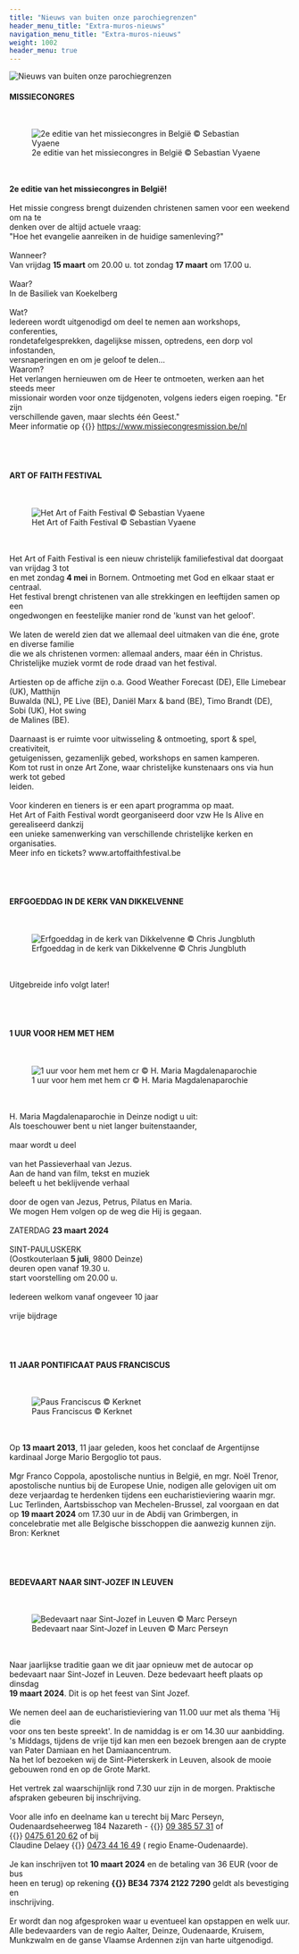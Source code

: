 ```yaml
---
title: "Nieuws van buiten onze parochiegrenzen"
header_menu_title: "Extra-muros-nieuws"
navigation_menu_title: "Extra-muros-nieuws"
weight: 1002
header_menu: true
---
```


![Nieuws van buiten onze parochiegrenzen](images/nieuws-van-buiten-de-parochie.jpg)




#### MISSIECONGRES
<br>
<figure><img src="images/pb-duo.jpg" alt=" 2e editie van het missiecongres in België © Sebastian Vyaene" style="max-height: 500px; max-width: 500px;" /><figcaption> 2e editie van het missiecongres in België © Sebastian Vyaene</figcaption></figure><br>
<br>
<b>2e editie van het missiecongres in België!</b><br>
<br>
Het missie congress brengt duizenden christenen samen voor een weekend om na te<br>
denken over de altijd actuele vraag:<br>
"Hoe het evangelie aanreiken in de huidige samenleving?"<br>
<br>
Wanneer?<br>
Van vrijdag <b>15 maart</b> om 20.00 u. tot zondag <b>17 maart</b> om 17.00 u.<br>
<br>
Waar?<br>
In de Basiliek van Koekelberg<br>
<br>
Wat?<br>
Iedereen wordt uitgenodigd om deel te nemen aan workshops, conferenties,<br>
rondetafelgesprekken, dagelijkse missen, optredens, een dorp vol infostanden,<br>
versnaperingen en om je geloof te delen...<br>
Waarom?<br>
Het verlangen hernieuwen om de Heer te ontmoeten, werken aan het steeds meer<br>
missionair worden voor onze tijdgenoten, volgens ieders eigen roeping. "Er zijn<br>
verschillende gaven, maar slechts één Geest."<br>
Meer informatie op {{<icon class="fa fa-external-link">}}&nbsp;<a href="https://www.missiecongresmission.be/nl" taeget=_blank>https://www.missiecongresmission.be/nl</a><br>
<br>
<br>
<br>





#### ART OF FAITH FESTIVAL
<br>
<figure><img src="images/pb-una.jpg" alt=" Het Art of Faith Festival © Sebastian Vyaene" style="max-height: 500px; max-width: 500px;" /><figcaption> Het Art of Faith Festival © Sebastian Vyaene</figcaption></figure><br>
<br>
Het Art of Faith Festival is een nieuw christelijk familiefestival dat doorgaat van vrijdag 3 tot<br>
en met zondag <b>4 mei</b> in Bornem. Ontmoeting met God en elkaar staat er centraal.<br>
Het festival brengt christenen van alle strekkingen en leeftijden samen op een<br>
ongedwongen en feestelijke manier rond de 'kunst van het geloof'.<br>
<br>
We laten de wereld zien dat we allemaal deel uitmaken van die éne, grote en diverse familie<br>
die we als christenen vormen: allemaal anders, maar één in Christus.<br>
Christelijke muziek vormt de rode draad van het festival.<br>
<br>
Artiesten op de affiche zijn o.a. Good Weather Forecast (DE), Elle Limebear (UK), Matthijn<br>
Buwalda (NL), PE Live (BE), Daniël Marx & band (BE), Timo Brandt (DE), Sobi (UK), Hot swing<br>
de Malines (BE).<br>
<br>
Daarnaast is er ruimte voor uitwisseling & ontmoeting, sport &amp; spel, creativiteit,<br>
getuigenissen, gezamenlijk gebed, workshops en samen kamperen.<br>
Kom tot rust in onze Art Zone, waar christelijke kunstenaars ons via hun werk tot gebed<br>
leiden.<br>
<br>
Voor kinderen en tieners is er een apart programma op maat.<br>
Het Art of Faith Festival wordt georganiseerd door vzw He Is Alive en gerealiseerd dankzij<br>
een unieke samenwerking van verschillende christelijke kerken en organisaties.<br>
Meer info en tickets? www.artoffaithfestival.be<br>
<br>
<br>
<br>





#### ERFGOEDDAG IN DE KERK VAN DIKKELVENNE
<br>
<figure><img src="images/pb-sui.jpg" alt=" Erfgoeddag in de kerk van Dikkelvenne © Chris Jungbluth" style="max-height: 500px; max-width: 500px;" /><figcaption> Erfgoeddag in de kerk van Dikkelvenne © Chris Jungbluth</figcaption></figure><br>
<br>
Uitgebreide info volgt later!<br>
<br>
<br>
<br>





#### 1 UUR VOOR HEM MET HEM
<br>
<figure><img src="images/pb-at.jpg" alt=" 1 uur voor hem met hem cr © H. Maria Magdalenaparochie" style="max-height: 500px; max-width: 500px;" /><figcaption> 1 uur voor hem met hem cr © H. Maria Magdalenaparochie</figcaption></figure><br>
<br>
H. Maria Magdalenaparochie in Deinze nodigt u uit:<br>
Als toeschouwer bent u niet langer buitenstaander,<br>
<br>
maar wordt u deel<br>
<br>
van het Passieverhaal van Jezus.<br>
Aan de hand van film, tekst en muziek<br>
beleeft u het beklijvende verhaal<br>
<br>
door de ogen van Jezus, Petrus, Pilatus en Maria.<br>
We mogen Hem volgen op de weg die Hij is gegaan.<br>
<br>
ZATERDAG <b>23 maart 2024</b><br>
<br>
SINT-PAULUSKERK<br>
(Oostkouterlaan <b>5 juli</b>, 9800 Deinze)<br>
deuren open vanaf 19.30 u.<br>
start voorstelling om 20.00 u.<br>
<br>
Iedereen welkom vanaf ongeveer 10 jaar<br>
<br>
vrije bijdrage<br>
<br>
<br>
<br>





#### 11 JAAR PONTIFICAAT PAUS FRANCISCUS
<br>
<figure><img src="images/pb-sub.jpg" alt=" Paus Franciscus © Kerknet" style="max-height: 500px; max-width: 500px;" /><figcaption> Paus Franciscus © Kerknet</figcaption></figure><br>
<br>
Op <b>13 maart 2013</b>, 11 jaar geleden, koos het conclaaf de Argentijnse kardinaal Jorge Mario Bergoglio tot paus.<br>
<br>
Mgr Franco Coppola, apostolische nuntius in België, en mgr. Noël Trenor, apostolische nuntius bij de Europese Unie, nodigen alle gelovigen uit om deze verjaardag te herdenken tijdens een eucharistieviering waarin mgr. Luc Terlinden, Aartsbisschop van Mechelen-Brussel, zal voorgaan en dat op <b>19 maart 2024</b> om 17.30 uur in de Abdij van Grimbergen, in concelebratie met alle Belgische bisschoppen die aanwezig kunnen zijn.<br>
Bron: Kerknet<br>
<br>
<br>
<br>





#### BEDEVAART NAAR SINT-JOZEF IN LEUVEN
<br>
<figure><img src="images/pb-us.jpg" alt=" Bedevaart naar Sint-Jozef in Leuven © Marc Perseyn" style="max-height: 500px; max-width: 500px;" /><figcaption> Bedevaart naar Sint-Jozef in Leuven © Marc Perseyn</figcaption></figure><br>
<br>
Naar jaarlijkse traditie gaan we dit jaar opnieuw met de autocar op<br>
bedevaart naar Sint-Jozef in Leuven. Deze bedevaart heeft plaats op dinsdag<br>
<b>19 maart 2024</b>. Dit is op het feest van Sint Jozef.<br>
<br>
We nemen deel aan de eucharistieviering van 11.00 uur met als thema 'Hij die<br>
voor ons ten beste spreekt'. In de namiddag is er om 14.30 uur aanbidding.<br>
's Middags, tijdens de vrije tijd kan men een bezoek brengen aan de crypte<br>
van Pater Damiaan en het Damiaancentrum.<br>
Na het lof bezoeken wij de Sint-Pieterskerk in Leuven, alsook de mooie<br>
gebouwen rond en op de Grote Markt.<br>
<br>
Het vertrek zal waarschijnlijk rond 7.30 uur zijn in de morgen. Praktische<br>
afspraken gebeuren bij inschrijving.<br>
<br>
Voor alle info en deelname kan u terecht bij Marc Perseyn,<br>
Oudenaardseheerweg 184 Nazareth - {{<icon class="fa fa-phone">}}&nbsp;<a href="tel:093855731">09 385 57 31</a> of {{<icon class="fa fa-phone">}}&nbsp;<a href="tel:0475612062">0475 61 20 62</a> of bij<br>
Claudine Delaey {{<icon class="fa fa-phone">}}&nbsp;<a href="tel:0473441649">0473 44 16 49</a> ( regio Ename-Oudenaarde).<br>
<br>
Je kan inschrijven tot <b>10 maart 2024</b> en de betaling van 36 EUR (voor de bus<br>
heen en terug) op rekening <b>{{<icon class="fa fa-piggy-bank">}}&nbsp;BE34 7374 2122 7290</b> geldt als bevestiging en<br>
inschrijving.<br>
<br>
Er wordt dan nog afgesproken waar u eventueel kan opstappen en welk uur.<br>
Alle bedevaarders van de regio Aalter, Deinze, Oudenaarde, Kruisem,<br>
Munkzwalm en de ganse Vlaamse Ardennen zijn van harte uitgenodigd.<br>
<br>
<br>
<br>


